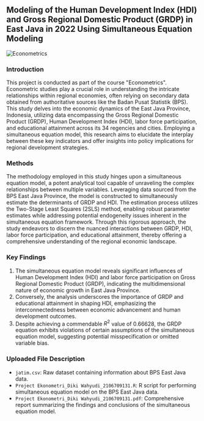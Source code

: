 ## Modeling of the Human Development Index (HDI) and Gross Regional Domestic Product (GRDP) in East Java in 2022 Using Simultaneous Equation Modeling

![Econometrics](https://encrypted-tbn0.gstatic.com/images?q=tbn:ANd9GcQ3OgtOmJ_sbWNaY5HBS1zR24vkvZIyYkoCj27ldb4ZEw&s) <br>

### Introduction
This project is conducted as part of the course "Econometrics". Econometric studies play a crucial role in understanding the intricate relationships within regional economies, often relying on secondary data obtained from authoritative sources like the Badan Pusat Statistik (BPS). This study delves into the economic dynamics of the East Java Province, Indonesia, utilizing data encompassing the Gross Regional Domestic Product (GRDP), Human Development Index (HDI), labor force participation, and educational attainment across its 34 regencies and cities. Employing a simultaneous equation model, this research aims to elucidate the interplay between these key indicators and offer insights into policy implications for regional development strategies.

### Methods
The methodology employed in this study hinges upon a simultaneous equation model, a potent analytical tool capable of unraveling the complex relationships between multiple variables. Leveraging data sourced from the BPS East Java Province, the model is constructed to simultaneously estimate the determinants of GRDP and HDI. The estimation process utilizes the Two-Stage Least Squares (2SLS) method, enabling robust parameter estimates while addressing potential endogeneity issues inherent in the simultaneous equation framework. Through this rigorous approach, the study endeavors to discern the nuanced interactions between GRDP, HDI, labor force participation, and educational attainment, thereby offering a comprehensive understanding of the regional economic landscape.

### Key Findings
1. The simultaneous equation model reveals significant influences of Human Development Index (HDI) and labor force participation on Gross Regional Domestic Product (GRDP), indicating the multidimensional nature of economic growth in East Java Province.
2. Conversely, the analysis underscores the importance of GRDP and educational attainment in shaping HDI, emphasizing the interconnectedness between economic advancement and human development outcomes.
3. Despite achieving a commendable $R^2$ value of 0.66628, the GRDP equation exhibits violations of certain assumptions of the simultaneous equation model, suggesting potential misspecification or omitted variable bias.

### Uploaded File Description
- `jatim.csv`: Raw dataset containing information about BPS East Java data.
- `Project Ekonometri_Diki Wahyudi_2106709131.R`: R script for performing simultaneous equation model on the BPS East Java data.
- `Project Ekonometri_Diki Wahyudi_2106709131.pdf`: Comprehensive report summarizing the findings and conclusions of the  simultaneous equation model.
